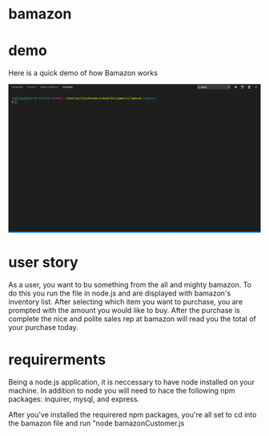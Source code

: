 # bamazon

# demo
Here is a quick demo of how Bamazon works

![](gifs.gif)

# user story
As a user, you want to bu something from the all and mighty bamazon. To do this you run the file in node.js and are displayed with bamazon's inventory list. After selecting which item you want to purchase, you are prompted with the amount you would like to buy. After the purchase is complete the nice and polite sales rep at bamazon will read you the total of your purchase today.

# requirerments
Being a node.js application, it is neccessary to have node installed on your machine. In addition to node you will need to hace the following npm packages: inquirer, mysql, and express.

After you've installed the requirered npm packages, you're all set to cd into the bamazon file and run "node bamazonCustomer.js
